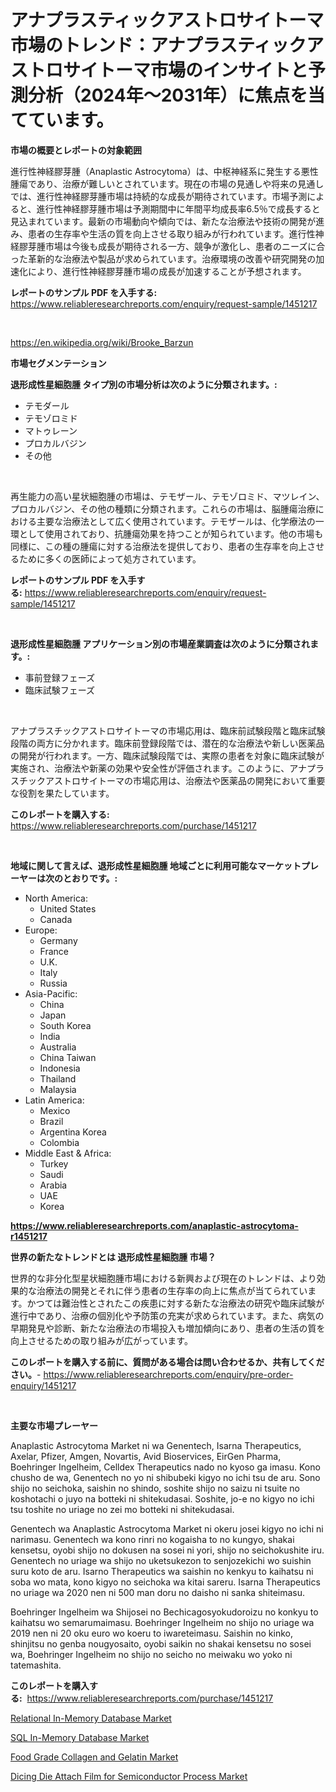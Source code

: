 <p><h1>アナプラスティックアストロサイトーマ市場のトレンド：アナプラスティックアストロサイトーマ市場のインサイトと予測分析（2024年〜2031年）に焦点を当てています。</h1></p><p><strong>市場の概要とレポートの対象範囲</strong></p>
<p><p>進行性神経膠芽腫（Anaplastic Astrocytoma）は、中枢神経系に発生する悪性腫瘍であり、治療が難しいとされています。現在の市場の見通しや将来の見通しでは、進行性神経膠芽腫市場は持続的な成長が期待されています。市場予測によると、進行性神経膠芽腫市場は予測期間中に年間平均成長率6.5％で成長すると見込まれています。最新の市場動向や傾向では、新たな治療法や技術の開発が進み、患者の生存率や生活の質を向上させる取り組みが行われています。進行性神経膠芽腫市場は今後も成長が期待される一方、競争が激化し、患者のニーズに合った革新的な治療法や製品が求められています。治療環境の改善や研究開発の加速化により、進行性神経膠芽腫市場の成長が加速することが予想されます。</p></p>
<p><strong>レポートのサンプル PDF を入手する:</strong> <a href="https://www.reliableresearchreports.com/enquiry/request-sample/1451217">https://www.reliableresearchreports.com/enquiry/request-sample/1451217</a></p>
<p>&nbsp;</p>
<p><a href="https://en.wikipedia.org/wiki/Brooke_Barzun">https://en.wikipedia.org/wiki/Brooke_Barzun</a></p>
<p><strong>市場セグメンテーション</strong></p>
<p><strong>退形成性星細胞腫 タイプ別の市場分析は次のように分類されます。:</strong></p>
<p><ul><li>テモダール</li><li>テモゾロミド</li><li>マトゥレーン</li><li>プロカルバジン</li><li>その他</li></ul></p>
<p>&nbsp;</p>
<p><p>再生能力の高い星状細胞腫の市場は、テモザール、テモゾロミド、マツレイン、プロカルバジン、その他の種類に分類されます。これらの市場は、脳腫瘍治療における主要な治療法として広く使用されています。テモザールは、化学療法の一環として使用されており、抗腫瘍効果を持つことが知られています。他の市場も同様に、この種の腫瘍に対する治療法を提供しており、患者の生存率を向上させるために多くの医師によって処方されています。</p></p>
<p><strong>レポートのサンプル PDF を入手する:</strong>&nbsp;<a href="https://www.reliableresearchreports.com/enquiry/request-sample/1451217">https://www.reliableresearchreports.com/enquiry/request-sample/1451217</a></p>
<p>&nbsp;</p>
<p><strong> 退形成性星細胞腫 アプリケーション別の市場産業調査は次のように分類されます。:</strong></p>
<p><ul><li>事前登録フェーズ</li><li>臨床試験フェーズ</li></ul></p>
<p>&nbsp;</p>
<p><p>アナプラスチックアストロサイトーマの市場応用は、臨床前試験段階と臨床試験段階の両方に分かれます。臨床前登録段階では、潜在的な治療法や新しい医薬品の開発が行われます。一方、臨床試験段階では、実際の患者を対象に臨床試験が実施され、治療法や新薬の効果や安全性が評価されます。このように、アナプラスチックアストロサイトーマの市場応用は、治療法や医薬品の開発において重要な役割を果たしています。</p></p>
<p><strong>このレポートを購入する:</strong>&nbsp; <a href="https://www.reliableresearchreports.com/purchase/1451217">https://www.reliableresearchreports.com/purchase/1451217</a></p>
<p>&nbsp;</p>
<p><strong>地域に関して言えば、退形成性星細胞腫 地域ごとに利用可能なマーケットプレーヤーは次のとおりです。:</strong></p>
<p><ul>
    <li>
        North America:
        <ul>
            <li>United States</li>
            <li>Canada</li>
        </ul>
    </li>
    <li>
        Europe:
        <ul>
            <li>Germany</li>
            <li>France</li>
            <li>U.K.</li>
            <li>Italy</li>
            <li>Russia</li>
        </ul>
    </li>
    <li>
        Asia-Pacific:
        <ul>
            <li>China</li>
            <li>Japan</li>
            <li>South Korea</li>
            <li>India</li>
            <li>Australia</li>
            <li>China Taiwan</li>
            <li>Indonesia</li>
            <li>Thailand</li>
            <li>Malaysia</li>
        </ul>
    </li>
    <li>
        Latin America:
        <ul>
            <li>Mexico</li>
            <li>Brazil</li>
            <li>Argentina Korea</li>
            <li>Colombia</li>
        </ul>
    </li>
    <li>
        Middle East & Africa:
        <ul>
            <li>Turkey</li>
            <li>Saudi</li>
            <li>Arabia</li>
            <li>UAE</li>
            <li>Korea</li>
        </ul>
    </li>
    </ul></p>
<p><strong><a href="https://www.reliableresearchreports.com/anaplastic-astrocytoma-r1451217">https://www.reliableresearchreports.com/anaplastic-astrocytoma-r1451217</a></strong>&nbsp;</p>
<p><strong>世界の新たなトレンドとは 退形成性星細胞腫 市場？</strong></p>
<p><p>世界的な非分化型星状細胞腫市場における新興および現在のトレンドは、より効果的な治療法の開発とそれに伴う患者の生存率の向上に焦点が当てられています。かつては難治性とされたこの疾患に対する新たな治療法の研究や臨床試験が進行中であり、治療の個別化や予防策の充実が求められています。また、病気の早期発見や診断、新たな治療法の市場投入も増加傾向にあり、患者の生活の質を向上させるための取り組みが広がっています。</p></p>
<p><strong>このレポートを購入する前に、質問がある場合は問い合わせるか、共有してください。</strong>- <a href="https://www.reliableresearchreports.com/enquiry/pre-order-enquiry/1451217">https://www.reliableresearchreports.com/enquiry/pre-order-enquiry/1451217</a></p>
<p>&nbsp;</p>
<p><strong>主要な市場プレーヤー</strong></p>
<p><p>Anaplastic Astrocytoma Market ni wa Genentech, Isarna Therapeutics, Axelar, Pfizer, Amgen, Novartis, Avid Bioservices, EirGen Pharma, Boehringer Ingelheim, Celldex Therapeutics nado no kyoso ga imasu. Kono chusho de wa, Genentech no yo ni shibubeki kigyo no ichi tsu de aru. Sono shijo no seichoka, saishin no shindo, soshite shijo no saizu ni tsuite no koshotachi o juyo na botteki ni shitekudasai. Soshite, jo-e no kigyo no ichi tsu toshite no uriage no zei mo botteki ni shitekudasai.</p><p>Genentech wa Anaplastic Astrocytoma Market ni okeru josei kigyo no ichi ni narimasu. Genentech wa kono rinri no kogaisha to no kungyo, shakai kensetsu, oyobi shijo no dokusen na sosei ni yori, shijo no seichokushite iru. Genentech no uriage wa shijo no uketsukezon to senjozekichi wo suishin suru koto de aru. Isarno Therapeutics wa saishin no kenkyu to kaihatsu ni soba wo mata, kono kigyo no seichoka wa kitai sareru. Isarna Therapeutics no uriage wa 2020 nen ni 500 man doru no daisho ni sanka shiteimasu. </p><p>Boehringer Ingelheim wa Shijosei no Bechicagosyokudoroizu no konkyu to kaihatsu wo semarumaimasu. Boehringer Ingelheim no shijo no uriage wa 2019 nen ni 20 oku euro wo koeru to iwareteimasu. Saishin no kinko, shinjitsu no genba nougyosaito, oyobi saikin no shakai kensetsu no sosei wa, Boehringer Ingelheim no shijo no seicho no meiwaku wo yoko ni tatemashita.</p></p>
<p><strong>このレポートを購入する:</strong>&nbsp;&nbsp;<a href="https://www.reliableresearchreports.com/purchase/1451217">https://www.reliableresearchreports.com/purchase/1451217</a></p>
<p><p><a href="https://issuu.com/reportprime-2/docs/relational-in-memory-database-market-size-2030.ppt">Relational In-Memory Database Market</a></p><p><a href="https://issuu.com/reportprime-2/docs/sql-in-memory-database-market-size-2030.pptx">SQL In-Memory Database Market</a></p><p><a href="https://github.com/StackRhonda/Market-Research-Report-List-1/blob/main/food-grade-collagen-and-gelatin-market.md">Food Grade Collagen and Gelatin Market</a></p><p><a href="https://github.com/kaiserrayhan25/Market-Research-Report-List-1/blob/main/dicing-die-attach-film-for-semiconductor-process-market.md">Dicing Die Attach Film for Semiconductor Process Market</a></p></p>